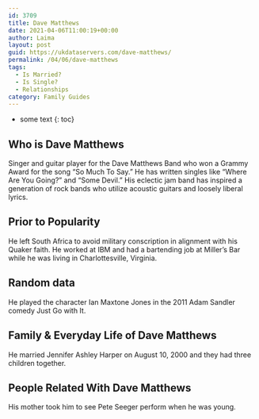 ```yaml
---
id: 3709
title: Dave Matthews
date: 2021-04-06T11:00:19+00:00
author: Laima
layout: post
guid: https://ukdataservers.com/dave-matthews/
permalink: /04/06/dave-matthews
tags:
  - Is Married?
  - Is Single?
  - Relationships
category: Family Guides
---
```


* some text
{: toc}


## Who is Dave Matthews
                  
                  
                  
Singer and guitar player for the Dave Matthews Band who won a Grammy Award for the song &#8220;So Much To Say.&#8221; He has written singles like &#8220;Where Are You Going?&#8221; and &#8220;Some Devil.&#8221; His eclectic jam band has inspired a generation of rock bands who utilize acoustic guitars and loosely liberal lyrics.
                  
              
            
              
            
                
                
                
## Prior to Popularity
                  
                  
                  
He left South Africa to avoid military conscription in alignment with his Quaker faith. He worked at IBM and had a bartending job at Miller&#8217;s Bar while he was living in Charlottesville, Virginia.
                  
              
            
              
            
                
                
                
## Random data
                  
                  
                  
He played the character Ian Maxtone Jones in the 2011 Adam Sandler comedy Just Go with It.
                  
              
            
              
            
                
                
                
## Family & Everyday Life of Dave Matthews
                  
                  
                  
He married Jennifer Ashley Harper on August 10, 2000 and they had three children together.
                  
              
            
              
            
                
                
                
## People Related With Dave Matthews
                  
                  
                  
His mother took him to see Pete Seeger perform when he was young.
                  
              
            
              
            
                
              
            
              
              
            
            
              
            
          
          
          